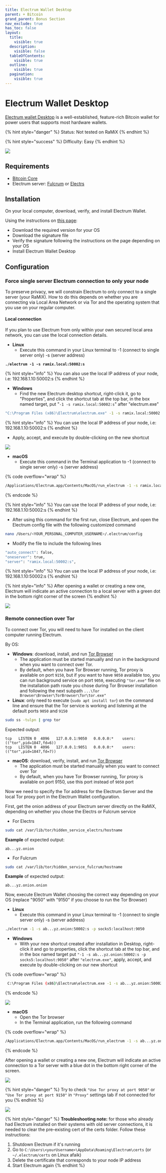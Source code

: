 ```yaml
---
title: Electrum Wallet Desktop
parent: + Bitcoin
grand_parent: Bonus Section
nav_exclude: true
has_toc: false
layout:
  title:
    visible: true
  description:
    visible: false
  tableOfContents:
    visible: true
  outline:
    visible: true
  pagination:
    visible: true
---
```


# Electrum Wallet Desktop

[Electrum wallet Desktop](https://electrum.org) is a well-established, feature-rich Bitcoin wallet for power users that supports most hardware wallets.

{% hint style="danger" %}
Status: Not tested on RaMiX
{% endhint %}

{% hint style="success" %}
Difficulty: Easy
{% endhint %}

![](../../images/electrum\_wallet\_logo.png)

## Requirements

* [Bitcoin Core](../../bitcoin/bitcoin/bitcoin-client.md)
* Electrum server: [Fulcrum](../../bitcoin/bitcoin/electrum-server.md) or [Electrs](electrs.md)

## Installation

On your local computer, download, verify, and install Electrum Wallet.

Using the instructions on [this page](https://electrum.org/#download):

* Download the required version for your OS
* Download the signature file
* Verify the signature following the instructions on the page depending on your OS
* Install Electrum Wallet Desktop

## Configuration

### Force single server Electrum connection to only your node

To preserve privacy, we will constrain Electrum to only connect to a single server (your RaMiX). How to do this depends on whether you are connecting via Local Area Network or via Tor and the operating system that you use on your regular computer.

#### Local connection

If you plan to use Electrum from only within your own secured local area network, you can use the local connection details.

* **Linux**
  * Execute this command in your Linux terminal to -1 (connect to single server only) -s (server address)

<pre class="language-sh"><code class="lang-sh"><strong>./electrum -1 -s ramix.local:50002:s
</strong></code></pre>

{% hint style="info" %}
You can also use the local IP address of your node, i.e: 192.168.1.10:50002:s
{% endhint %}

* **Windows**
  * Find the new Electrum desktop shortcut, right-click it, go to "Properties", and click the shortcut tab at the top bar, in the box named target, put "`-1 -s ramix.local:50002:s`" after "electrum.exe"

```sh
"C:\Program Files (x86)\Electrum\electrum.exe" -1 -s ramix.local:50002:s
```

{% hint style="info" %}
You can use the local IP address of your node, i.e: 192.168.1.10:50002:s
{% endhint %}

* Apply, accept, and execute by double-clicking on the new shortcut

![](../../images/electrum-win-shortcut-local.PNG)

* **macOS**
  * Execute this command in the Terminal application to -1 (connect to single server only) -s (server address)

{% code overflow="wrap" %}
```sh
/Applications/Electrum.app/Contents/MacOS/run_electrum -1 -s ramix.local:50002:s
```
{% endcode %}

{% hint style="info" %}
You can use the local IP address of your node, i.e: 192.168.1.10:50002:s
{% endhint %}

* After using this command for the first run, close Electrum, and open the Electrum config file with the following customized command

```sh
nano /Users/<YOUR_PERSONAL_COMPUTER_USERNAME>/.electrum/config
```

* Modify the file to include the following lines

```sh
"auto_connect": false,
"oneserver": true,
"server": "ramix.local:50002:s",
```

{% hint style="info" %}
You can use the local IP address of your node, i.e: 192.168.1.10:50002:s
{% endhint %}

{% hint style="info" %}
After opening a wallet or creating a new one, Electrum will indicate an active connection to a local server with a green dot in the bottom right corner of the screen
{% endhint %}

![](../../images/electrum-wallet-local.PNG)

### Remote connection over Tor

To connect over Tor, you will need to have Tor installed on the client computer running Electrum.

By OS:

* **Windows**: download, install, and run [Tor Browser](https://www.torproject.org)
  * The application must be started manually and run in the background when you want to connect over Tor.
  * By default, when you have Tor Browser running, Tor proxy is available on port `9150`, but if you want to have `9050` available too, you can run background service on port `9050`, executing `"tor.exe"` file on the installation path route you chose during Tor Browser installation and following the next subpath `...\Tor Browser\Browser\TorBrowser\Tor\tor.exe"`
* **Linux**: only need to execute (`sudo apt install tor`) on the command line and ensure that the Tor service is working and listening at the default ports `9050` and `9150`

```sh
sudo ss -tulpn | grep tor
```

Expected output:

```
tcp   LISTEN 0  4096   127.0.0.1:9050   0.0.0.0:*    users:(("tor",pid=1847,fd=6))
tcp   LISTEN 0  4096   127.0.0.1:9051   0.0.0.0:*    users:(("tor",pid=1847,fd=7))
```

* **macOS**: download, verify, install, and run [Tor Browser](https://www.torproject.org/)
  * The application must be started manually when you want to connect over Tor
  * By default, when you have Tor Browser running, Tor proxy is available on port 9150, use this port instead of `9050` port

Now we need to specify the Tor address for the Electrum Server and the local Tor proxy port in the Electrum Wallet configuration.

First, get the onion address of your Electrum server directly on the RaMiX, depending on whether you chose the Electrs or Fulcrum service

* For Electrs

```sh
sudo cat /var/lib/tor/hidden_service_electrs/hostname
```

**Example** of expected output:

```
ab...yz.onion
```

* For Fulcrum

```sh
sudo cat /var/lib/tor/hidden_service_fulcrum/hostname
```

**Example** of expected output:

```
ab...yz.onion.onion
```

Now, execute Electrum Wallet choosing the correct way depending on your OS (replace "9050" with "9150" if you choose to run the Tor Browser)

* **Linux**
  * Execute this command in your Linux terminal to -1 (connect to single server only) -s (server address)

```sh
./electrum -1 -s ab...yz.onion:50002:s -p socks5:localhost:9050
```

* **Windows**
  * With your new shortcut created after installation in Desktop, right-click it and go to properties, click the shortcut tab at the top bar, and in the box named target put `"-1 -s ab...yz.onion:50002:s -p socks5:localhost:9050"` after `"electrum.exe"`, apply, accept, and execute by double-clicking on our new shortcut

{% code overflow="wrap" %}
```sh
 C:\Program Files (x86)\Electrum\electrum.exe -1 -s ab...yz.onion:50002:s -p socks5:localhost:9050
```
{% endcode %}

![](../../images/electrum-win-shortcut-tor.PNG)

* **macOS**
  * Open the Tor browser
  * In the Terminal application, run the following command

{% code overflow="wrap" %}
```sh
/Applications/Electrum.app/Contents/MacOS/run_electrum -1 -s ab...yz.onion:50002:s -p socks5:localhost:9050
```
{% endcode %}

After opening a wallet or creating a new one, Electrum will indicate an active connection to a Tor server with a blue dot in the bottom right corner of the screen.

![](../../images/electrum-wallet-tor.png)

{% hint style="danger" %}
Try to check `"Use Tor proxy at port 9050"` or `"Use Tor proxy at port 9150"` in `"Proxy"` settings tab if not connected for you
{% endhint %}

![](../../images/electrum-wallet-tor-check.PNG)

{% hint style="danger" %}
**Troubleshooting note:** for those who already had Electrum installed on their systems with old server connections, it is needed to clear the pre-existing cert of the certs folder. Follow these instructions:

1. Shutdown Electrum if it's running
2. Go to `C:\Users\<yourUsername>\AppData\Roaming\Electrum\certs` (or `~/.electrum/certs` on Linux afaik)
3. Delete the certificate that corresponds to your node IP address
4. Start Electrum again
{% endhint %}
